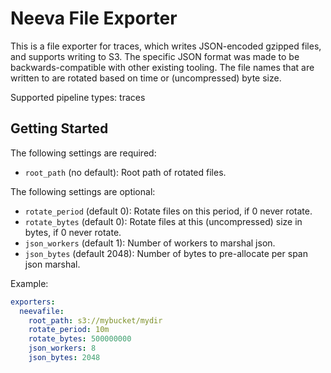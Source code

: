 # Neeva File Exporter

This is a file exporter for traces, which writes JSON-encoded gzipped files, and supports writing to S3. The specific JSON format was made to be backwards-compatible with other existing tooling. The file names that are written to are rotated based on time or (uncompressed) byte size.

Supported pipeline types: traces

## Getting Started

The following settings are required:

- `root_path` (no default): Root path of rotated files.

The following settings are optional:

- `rotate_period` (default 0): Rotate files on this period, if 0 never rotate.
- `rotate_bytes` (default 0): Rotate files at this (uncompressed) size in bytes, if 0 never rotate.
- `json_workers` (default 1): Number of workers to marshal json.
- `json_bytes` (default 2048): Number of bytes to pre-allocate per span json marshal.

Example:

```yaml
exporters:
  neevafile:
    root_path: s3://mybucket/mydir
    rotate_period: 10m
    rotate_bytes: 500000000
    json_workers: 8
    json_bytes: 2048
```
